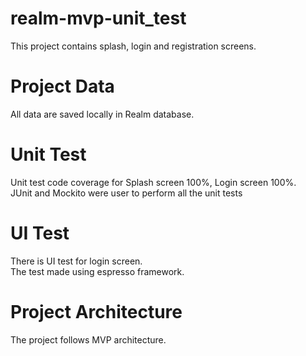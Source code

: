 # realm-mvp-unit_test
This project contains splash, login and registration screens.

# Project Data
All data are saved locally in Realm database.

# Unit Test
Unit test code coverage for Splash screen 100%, Login screen 100%. <br />
JUnit and Mockito were user to perform all the unit tests

# UI Test
There is UI test for login screen. <br />
The test made using espresso framework.

# Project Architecture
The project follows MVP architecture.	
